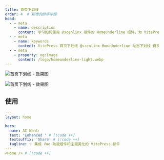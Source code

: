 ```yaml
---
title: 首页下划线
order: 4  # 新增的排序字段
head:
  - - meta
    - name: description
      content: 学习如何使用 @scenlinx 插件的 HomeUnderline 组件，为 VitePress 网站首页的英雄区标题文本添加美观的动态下划线效果。本指南包含组件引入和在首页布局中使用的简单步骤，增强视觉吸引力。
  - - meta
    - name: keywords
      content: VitePress 首页下划线 @scenlinx HomeUnderline 动态下划线 首页美化 标题效果 主题插件 VitePress插件 Hero美化 文本装饰
  - - meta
    - property: og:image
      content: /logo/homeunderline-light.webp
---
```


![首页下划线 - 效果图](/logo/homeunderline-light.webp#light '首页下划线 - 效果图')

![首页下划线 - 效果图](/logo/homeunderline-dark.webp#dark '首页下划线 - 效果图')

## 使用

```yaml [.vitepress/index.md]
---
layout: home

hero:
  name: AI Wantr
  text: 'Enhanced ' # [!code ++]
  textsuffix: 'Share' # [!code ++]
  tagline: ✨ 集成 Vue 功能组件和主题美化的 VitePress 插件
---
<Home /> # [!code ++]
```
